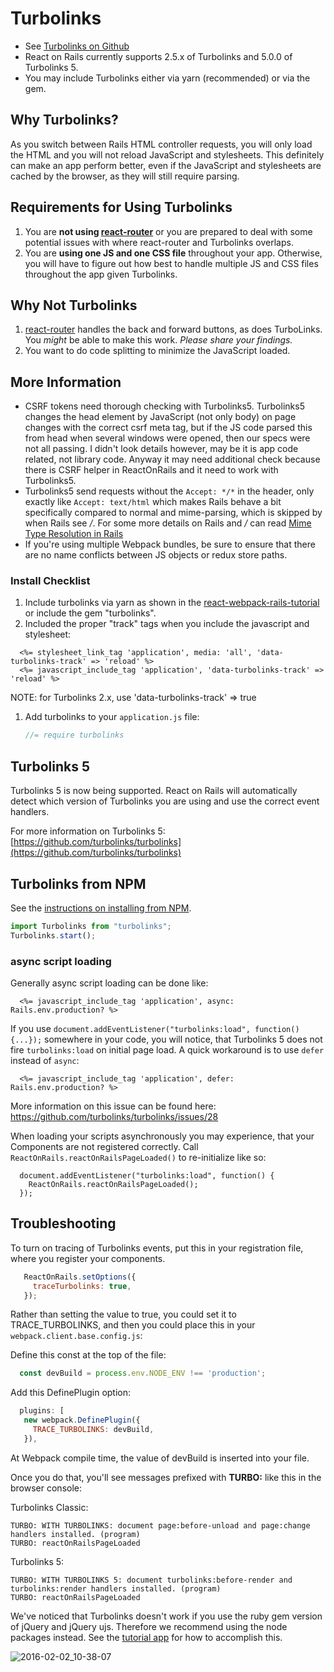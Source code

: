 # Turbolinks

* See [Turbolinks on Github](https://github.com/rails/turbolinks)
* React on Rails currently supports 2.5.x of Turbolinks and 5.0.0 of Turbolinks 5.
* You may include Turbolinks either via yarn (recommended) or via the gem.

## Why Turbolinks?
As you switch between Rails HTML controller requests, you will only load the HTML and you will
not reload JavaScript and stylesheets. This definitely can make an app perform better, even if
the JavaScript and stylesheets are cached by the browser, as they will still require parsing.

## Requirements for Using Turbolinks
1. You are **not using [react-router](https://github.com/ReactTraining/react-router)** or you are prepared to deal with some potential issues with where react-router and Turbolinks overlaps.
2. You are **using one JS and one CSS file** throughout your app. Otherwise, you will have to figure out how best to handle multiple JS and CSS files throughout the app given Turbolinks.

## Why Not Turbolinks
1. [react-router](https://github.com/ReactTraining/react-router) handles the back and forward buttons, as does TurboLinks. You *might* be able to make this work. *Please share your findings.*
1. You want to do code splitting to minimize the JavaScript loaded.

## More Information
* CSRF tokens need thorough checking with Turbolinks5. Turbolinks5 changes the head element by JavaScript (not only body) on page changes with the correct csrf meta tag, but if the JS code parsed this from head when several windows were opened, then our specs were not all passing. I didn't look details however, may be it is app code related, not library code. Anyway it may need additional check because there is CSRF helper in ReactOnRails and it need to work with Turbolinks5.
* Turbolinks5 send requests without the `Accept: */*` in the header, only exactly like `Accept: text/html` which makes Rails behave a bit specifically compared to normal and mime-parsing, which is skipped by when Rails see */*. For some more details on Rails and */* can read [Mime Type Resolution in Rails](http://blog.bigbinary.com/2010/11/23/mime-type-resolution-in-rails.html)
* If you're using multiple Webpack bundles, be sure to ensure that there are no name conflicts between JS objects or redux store paths.

### Install Checklist
1. Include turbolinks via yarn as shown in the [react-webpack-rails-tutorial](https://github.com/shakacode/react-webpack-rails-tutorial/blob/8a6c8aa2e3b7ae5b08b0a9744fb3a63a2fe0f002/client/webpack.client.base.config.js#L22) or include the gem "turbolinks".
1. Included the proper "track" tags when you include the javascript and stylesheet:
  ```erb
    <%= stylesheet_link_tag 'application', media: 'all', 'data-turbolinks-track' => 'reload' %>
    <%= javascript_include_tag 'application', 'data-turbolinks-track' => 'reload' %>
  ```
  NOTE: for Turbolinks 2.x, use 'data-turbolinks-track' => true
1. Add turbolinks to your `application.js` file:
   ```javascript
   //= require turbolinks
   ```

## Turbolinks 5
Turbolinks 5 is now being supported. React on Rails will automatically detect which version of Turbolinks you are using and use the correct event handlers.

For more information on Turbolinks 5: [https://github.com/turbolinks/turbolinks](https://github.com/turbolinks/turbolinks)

## Turbolinks from NPM

See the [instructions on installing from NPM](https://github.com/turbolinks/turbolinks#installation-using-npm).

```js
import Turbolinks from "turbolinks";
Turbolinks.start();
```

### async script loading
Generally async script loading can be done like:
```erb
  <%= javascript_include_tag 'application', async: Rails.env.production? %>
```
If you use ```document.addEventListener("turbolinks:load", function() {...});``` somewhere in your code, you will notice, that Turbolinks 5 does not fire ```turbolinks:load``` on initial page load. A quick workaround is to use ```defer``` instead of ```async```:
```erb
  <%= javascript_include_tag 'application', defer: Rails.env.production? %>
```
More information on this issue can be found here: https://github.com/turbolinks/turbolinks/issues/28

When loading your scripts asynchronously you may experience, that your Components are not registered correctly. Call ```ReactOnRails.reactOnRailsPageLoaded()``` to re-initialize like so:
```
  document.addEventListener("turbolinks:load", function() {
    ReactOnRails.reactOnRailsPageLoaded();
  });
```

## Troubleshooting
To turn on tracing of Turbolinks events, put this in your registration file, where you register your components.

```js
   ReactOnRails.setOptions({
     traceTurbolinks: true,
   });
```

Rather than setting the value to true, you could set it to TRACE_TURBOLINKS, and then you could place this in your `webpack.client.base.config.js`:

Define this const at the top of the file:
```js
  const devBuild = process.env.NODE_ENV !== 'production';
```

Add this DefinePlugin option:
```js
  plugins: [
   new webpack.DefinePlugin({
     TRACE_TURBOLINKS: devBuild,
   }),
```

At Webpack compile time, the value of devBuild is inserted into your file.

Once you do that, you'll see messages prefixed with **TURBO:** like this in the browser console:

Turbolinks Classic:
```
TURBO: WITH TURBOLINKS: document page:before-unload and page:change handlers installed. (program)
TURBO: reactOnRailsPageLoaded
```

Turbolinks 5:
```
TURBO: WITH TURBOLINKS 5: document turbolinks:before-render and turbolinks:render handlers installed. (program)
TURBO: reactOnRailsPageLoaded
```

We've noticed that Turbolinks doesn't work if you use the ruby gem version of jQuery and jQuery ujs. Therefore we recommend using the node packages instead. See the [tutorial app](https://github.com/shakacode/react-webpack-rails-tutorial) for how to accomplish this.

![2016-02-02_10-38-07](https://cloud.githubusercontent.com/assets/1118459/12760060/6546e254-c999-11e5-828b-a8aaa473e5bd.png)
